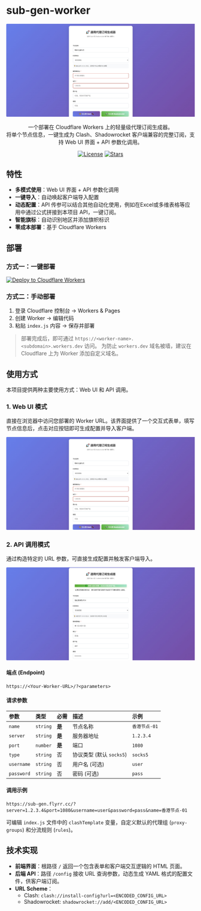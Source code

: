 # sub-gen-worker

<p align="center">
  <img src="https://raw.githubusercontent.com/Cranberrycrisp/sub-gen-worker/refs/heads/main/img/index.jpg" alt="Web UI Screenshot" width="600"/>
</p>

<p align="center">
  一个部署在 Cloudflare Workers 上的轻量级代理订阅生成器。
  <br />
  将单个节点信息，一键生成为 Clash、Shadowrocket 客户端兼容的完整订阅，支持 Web UI 界面 + API 参数化调用。
</p>

<p align="center">
  <!-- 可以添加一些徽章增加专业感 -->
  <a href="https://github.com/Cranberrycrisp/sub-gen-worker/blob/main/LICENSE"><img src="https://img.shields.io/github/license/Cranberrycrisp/sub-gen-worker?style=flat-square" alt="License"></a>
  <a href="https://github.com/Cranberrycrisp/sub-gen-worker"><img src="https://img.shields.io/github/stars/Cranberrycrisp/sub-gen-worker?style=flat-square" alt="Stars"></a>
</p>

## 特性

-   **多模式使用**：Web UI 界面 + API 参数化调用
-   **一键导入**：自动唤起客户端导入配置
-   **动态配置**：API 传参可以结合其他自动化使用，例如在Excel或多维表格等应用中通过公式拼接到本项目 API，一键订阅。
-   **智能旗标**：自动识别地区并添加旗帜标识
-   **零成本部署**：基于 Cloudflare Workers



## 部署

### 方式一：一键部署
[![Deploy to Cloudflare Workers](https://deploy.workers.cloudflare.com/button)](https://deploy.workers.cloudflare.com/?url=https://github.com/Cranberrycrisp/sub-gen-worker) 

### 方式二：手动部署
1. 登录 Cloudflare 控制台 → Workers & Pages
2. 创建 Worker → 编辑代码
3. 粘贴 `index.js` 内容 → 保存并部署

> 部署完成后，即可通过 `https://<worker-name>.<subdomain>.workers.dev` 访问。
> 为防止 `workers.dev` 域名被墙，建议在 Cloudflare 上为 Worker 添加自定义域名。

## 使用方式

本项目提供两种主要使用方式：Web UI 和 API 调用。

### 1. Web UI 模式

直接在浏览器中访问您部署的 Worker URL。该界面提供了一个交互式表单，填写节点信息后，点击对应按钮即可生成配置并导入客户端。


![Web UI Screenshot](https://raw.githubusercontent.com/Cranberrycrisp/sub-gen-worker/refs/heads/main/img/index.jpg)


### 2. API 调用模式

通过构造特定的 URL 参数，可直接生成配置并触发客户端导入。

![API UI Screenshot](https://raw.githubusercontent.com/Cranberrycrisp/sub-gen-worker/refs/heads/main/img/index-api.jpg)


#### 端点 (Endpoint)

```
https://<Your-Worker-URL>/?<parameters>
```

#### 请求参数


| 参数 | 类型 | 必需 | 描述 | 示例 |
| :--- | :--- | :--- | :--- | :--- |
| `name` | `string` | **是** | 节点名称 | `香港节点-01` |
| `server` | `string` | **是** | 服务器地址 | `1.2.3.4` |
| `port` | `number` | **是** | 端口 | `1080` |
| `type` | `string` | 否 | 协议类型 (默认 `socks5`) | `socks5` |
| `username` | `string` | 否 | 用户名 (可选) | `user` |
| `password` | `string` | 否 | 密码 (可选) | `pass` |


#### 调用示例


```
https://sub-gen.flyrr.cc/?server=1.2.3.4&port=1080&username=user&password=pass&name=香港节点-01
```

可编辑 `index.js` 文件中的 `clashTemplate` 变量，自定义默认的代理组 (`proxy-groups`) 和分流规则 (`rules`)。

## 技术实现

-   **前端界面**：根路径 `/` 返回一个包含表单和客户端交互逻辑的 HTML 页面。
-   **后端 API**：路径 `/config` 接收 URL 查询参数，动态生成 YAML 格式的配置文件，供客户端订阅。
-   **URL Scheme**：
    -   Clash: `clash://install-config?url=<ENCODED_CONFIG_URL>`
    -   Shadowrocket: `shadowrocket://add/<ENCODED_CONFIG_URL>`